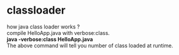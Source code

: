 # classloader
how java class loader works ?<br /> 
compile HelloApp.java with verbose:class.<br /> 
**java -verbose:class HelloApp.java**<br />
The above command will tell you number of class loaded at runtime.<br /> 
